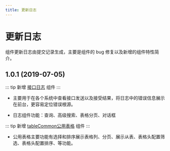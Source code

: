 ```yaml
---
title: 更新日志
---
```

<returnHeader />

# 更新日志
组件更新日志由提交记录生成，主要是组件的 bug 修复以及新增的组件特性简介。
## 1.0.1 <span>(2019-07-05)</span>
::: tip
新增 [接口日志](/baseComponents/component/portLog.html "接口日志") 组件
:::

+ 主要用于在各个系统中查看接口发送以及接受结果，将日志中的错误信息展示在前台，更容易定位错误根源。

+ 日志组件功能：查询、高级搜索、表格分页、对话框

::: tip
新增 [tableCommon公用表格](/baseComponents/component/theTableCommon.html "tableCommon公用表格") 组件
:::

+ 公用表格主要功能有选择和排序展示表格列、分页、展示从表、表格头配置筛选、表格头配置排序、等功能。